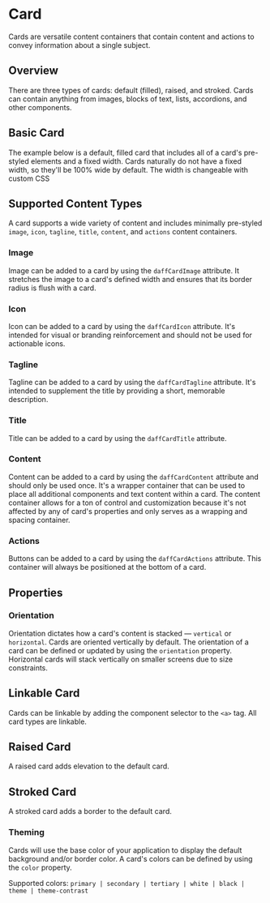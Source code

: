 # Card
Cards are versatile content containers that contain content and actions to convey information about a single subject.

## Overview
There are three types of cards: default (filled), raised, and stroked. Cards can contain anything from images, blocks of text, lists, accordions, and other components.

## Basic Card
The example below is a default, filled card that includes all of a card's pre-styled elements and a fixed width. Cards naturally do not have a fixed width, so they'll be 100% wide by default. The width is changeable with custom CSS

<design-land-example-viewer-container example="basic-card"></design-land-example-viewer-container>

## Supported Content Types
A card supports a wide variety of content and includes minimally pre-styled `image`, `icon`, `tagline`, `title`, `content`, and `actions` content containers.

### Image
Image can be added to a card by using the `daffCardImage` attribute. It stretches the image to a card's defined width and ensures that its border radius is flush with a card.

### Icon
Icon can be added to a card by using the `daffCardIcon` attribute. It's intended for visual or branding reinforcement and should not be used for actionable icons.

### Tagline
Tagline can be added to a card by using the `daffCardTagline` attribute. It's intended to supplement the title by providing a short, memorable description.

### Title
Title can be added to a card by using the `daffCardTitle` attribute.

### Content
Content can be added to a card by using the `daffCardContent` attribute and should only be used once. It's a wrapper container that can be used to place all additional components and text content within a card. The content container allows for a ton of control and customization because it's not affected by any of card's properties and only serves as a wrapping and spacing container.

### Actions
Buttons can be added to a card by using the `daffCardActions` attribute. This container will always be positioned at the bottom of a card.

## Properties

### Orientation
Orientation dictates how a card's content is stacked — `vertical` or `horizontal`. Cards are oriented vertically by default. The orientation of a card can be defined or updated by using the `orientation` property. Horizontal cards will stack vertically on smaller screens due to size constraints.

<design-land-example-viewer-container example="card-orientation"></design-land-example-viewer-container>

## Linkable Card
Cards can be linkable by adding the component selector to the `<a>` tag. All card types are linkable.

<design-land-example-viewer-container example="linkable-card"></design-land-example-viewer-container>

## Raised Card
A raised card adds elevation to the default card.

<design-land-example-viewer-container example="raised-card"></design-land-example-viewer-container>

## Stroked Card
A stroked card adds a border to the default card.

<design-land-example-viewer-container example="stroked-card"></design-land-example-viewer-container>

### Theming
Cards will use the base color of your application to display the default background and/or border color. A card's colors can be defined by using the `color` property.

Supported colors: `primary | secondary | tertiary | white | black | theme | theme-contrast`

<design-land-example-viewer-container example="card-theming"></design-land-example-viewer-container>

